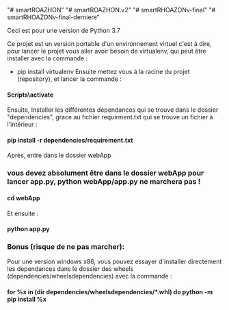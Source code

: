 "# smartROAZHON" 
"# smartROAZHON.v2" 
"# smartRHOAZONv-final" 
"# smartRHOAZONv-final-derniere" 

Ceci est pour une version de Python 3.7

Ce projet est un version portable d'un environnement virtuel c'est à dire, pour lancer le projet vous aller avoir besoin de virtualenv, qui peut être installer avec la commande :
* pip install virtualenv
Ensuite mettez vous à la racine du projet (repository), et lancer la commande :
#### Scripts\activate


Ensuite, Installer les différentes dépendances qui se trouve dans le dossier "dependencies", grace au fichier requirment.txt 
qui se trouve un fichier à l'intérieur :
#### pip install -r dependencies/requirement.txt
Après, entre dans le dossier webApp
### vous devez absolument être dans le dossier webApp pour lancer app.py, python webApp/app.py ne marchera pas !
#### cd webApp 
Et ensuite :
#### python app.py



### Bonus (risque de ne pas marcher):
Pour une version windows x86, vous pouvez essayer d'installer directement les dependances dans le dossier des wheels (dependencies/wheelsdependencies) avec la commande :
#### for %x in (dir dependencies/wheelsdependencies/*.whl) do python -m pip install %x

